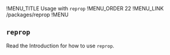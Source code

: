 !MENU_TITLE Usage with `reprop`
!MENU_ORDER 22
!MENU_LINK /packages/reprop
!MENU

## `reprop`

Read the Introduction for how to use `reprop`.
